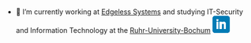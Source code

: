 ### 

- 🔭 I’m currently working at [Edgeless Systems](https://www.edgeless.systems/) and studying IT-Security and Information Technology at the [Ruhr-University-Bochum](https://informatik.rub.de/en/)
[![You can find me on](https://github.com/Kakashiiiiy/Kakashiiiiy/blob/main/Icon/linkedin.png)](https://www.linkedin.com/in/benedict-markus-schlueter/)
<!-- Links to your social media accounts -->
[1]: https://www.linkedin.com/in/benedict-markus-schlueter/
